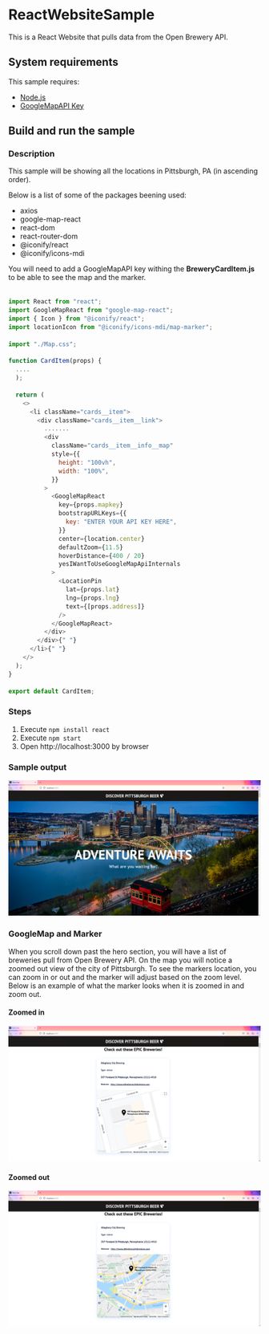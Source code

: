 # ReactWebsiteSample
This is a React Website that pulls data from the Open Brewery API.

## System requirements

This sample requires:
 * [Node.js](https://nodejs.org/en/download/)
 * [GoogleMapAPI Key](https://developers.google.com/maps/documentation/javascript/get-api-key)

## Build and run the sample

### Description

This sample will be showing all the locations in Pittsburgh, PA (in ascending order).

Below is a list of some of the packages beening used:
 * axios
 * google-map-react
 * react-dom
 * react-router-dom
 * @iconify/react
 * @iconify/icons-mdi

You will need to add a GoogleMapAPI key withing the <strong>BreweryCardItem.js</strong> to be able to see the map and the marker.
```javascript

import React from "react";
import GoogleMapReact from "google-map-react";
import { Icon } from "@iconify/react";
import locationIcon from "@iconify/icons-mdi/map-marker";

import "./Map.css";

function CardItem(props) {
  ....
  );

  return (
    <>
      <li className="cards__item">
        <div className="cards__item__link">
          .......
          <div
            className="cards__item__info__map"
            style={{
              height: "100vh",
              width: "100%",
            }}
          >
            <GoogleMapReact
              key={props.mapkey}
              bootstrapURLKeys={{
                key: "ENTER YOUR API KEY HERE",
              }}
              center={location.center}
              defaultZoom={11.5}
              hoverDistance={400 / 20}
              yesIWantToUseGoogleMapApiInternals
            >
              <LocationPin
                lat={props.lat}
                lng={props.lng}
                text={[props.address]}
              />
            </GoogleMapReact>
          </div>
        </div>{" "}
      </li>{" "}
    </>
  );
}

export default CardItem;

```

### Steps

1. Execute `npm install react`
2. Execute `npm start`
2. Open http://localhost:3000 by browser

### Sample output

![](screenshots/HomePage.png)

### GoogleMap and Marker

When you scroll down past the hero section, you will have a list of breweries pull from Open Brewery API.  On the map you will notice a zoomed out view of the city of Pittsburgh.  To see the markers location, you can zoom in or out and the marker will adjust based on the zoom level.  Below is an example of what the marker looks when it is zoomed in and zoom out.

#### Zoomed in
![](screenshots/BreweryScreenshot.png)

#### Zoomed out
![](screenshots/BreweryScreenshot2.png)
